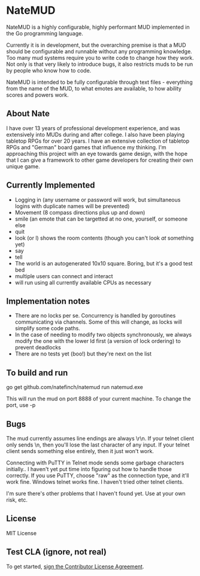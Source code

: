 NateMUD
===============

NateMUD is a highly configurable, highly performant MUD implemented in the Go programming language.

Currently it is in development, but the overarching premise is that a MUD should be configurable and runnable without any programming knowledge. Too many mud systems require you to write code to change how they work. Not only is that very likely to introduce bugs, it also restricts muds to be run by people who know how to code.

NateMUD is intended to be fully configurable through text files - everything from the name of the MUD, to what emotes are available, to how ability scores and powers work.

About Nate
----------

I have over 13 years of professional development experience, and was extensively into MUDs during and after college. I also have been playing tabletop RPGs for over 20 years. I have an extensive collection of tabletop RPGs and "German" board games that influence my thinking. I'm approaching this project with an eye towards game design, with the hope that I can give a framework to other game developers for creating their own unique game.

Currently Implemented
-----------

- Logging in (any username or password will work, but simultaneous logins with duplicate names will be prevented)
- Movement (8 compass directions plus up and down)
- smile (an emote that can be targetted at no one, yourself, or someone else
- quit
- look (or l) shows the room contents (though you can't look *at* something yet)
- say
- tell
- The world is an autogenerated 10x10 square. Boring, but it's a good test bed
- multiple users can connect and interact
- will run using all currently available CPUs as necessary

Implementation notes
-------------

- There are no locks per se.  Concurrency is handled by goroutines communicating via channels.  Some of this will change, as locks will simplify some code paths.
- In the case of needing to modify two objects synchronously, we always modify the one with the lower Id first (a version of lock ordering) to prevent deadlocks
- There are no tests yet (boo!) but they're next on the list

 
To build and run
-----------------------

go get github.com/natefinch/natemud
run natemud.exe

This will run the mud on port 8888 of your current machine. To change the port, use -p <port>

Bugs
---------

The mud currently assumes line endings are always \r\n. If your telnet client only sends \n, then you'll lose the last character of any input.  If your telnet client sends something else entirely, then it just won't work.

Connecting with PuTTY in Telnet mode sends some garbage characters initially.. I haven't yet put time into figuring out how to handle those correctly. If you use PuTTY, choose "raw" as the connection type, and it'll work fine. Windows telnet works fine. I haven't tried other telnet clients.

I'm sure there's other problems that I haven't found yet.  Use at your own risk, etc.

License
-------------
MIT License


Test CLA (ignore, not real)
---------------
To get started, <a href="https://www.clahub.com/agreements/natefinch/natemud">sign the Contributor License Agreement</a>.
